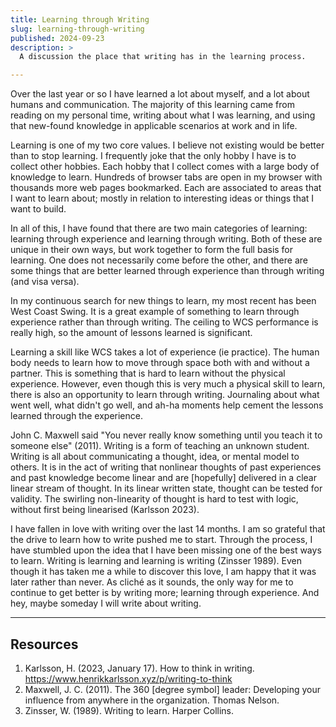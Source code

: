 ```yaml
---
title: Learning through Writing
slug: learning-through-writing
published: 2024-09-23
description: >
  A discussion the place that writing has in the learning process.

---
```


Over the last year or so I have learned a lot about myself, and a lot about humans and
communication. The majority of this learning came from reading on my personal time, writing about
what I was learning, and using that new-found knowledge in applicable scenarios at work and in life.

Learning is one of my two core values. I believe not existing would be better than to stop learning.
I frequently joke that the only hobby I have is to collect other hobbies. Each hobby that I collect
comes with a large body of knowledge to learn. Hundreds of browser tabs are open in my browser with
thousands more web pages bookmarked. Each are associated to areas that I want to learn about; mostly
in relation to interesting ideas or things that I want to build.

In all of this, I have found that there are two main categories of learning: learning through
experience and learning through writing. Both of these are unique in their own ways, but work
together to form the full basis for learning. One does not necessarily come before the other, and
there are some things that are better learned through experience than through writing (and visa
versa).

In my continuous search for new things to learn, my most recent has been West Coast Swing. It is a
great example of something to learn through experience rather than through writing. The ceiling to
WCS performance is really high, so the amount of lessons learned is significant. 

Learning a skill like WCS takes a lot of experience (ie practice). The human body needs to
learn how to move through space both with and without a partner. This is something that is hard to learn
without the physical experience. However, even though this is very much a physical skill to learn,
there is also an opportunity to learn through writing. Journaling about what went well, what didn't
go well, and ah-ha moments help cement the lessons learned through the experience.

John C. Maxwell said "You never really know something until you teach it to someone else" (2011).
Writing is a form of teaching an unknown student. Writing is all about communicating a thought,
idea, or mental model to others. It is in the act of writing that nonlinear thoughts of past
experiences and past knowledge become linear and are [hopefully] delivered in a clear linear stream
of thought. In its linear written state, thought can be tested for validity. The swirling
non-linearity of thought is hard to test with logic, without first being linearised (Karlsson 2023).

I have fallen in love with writing over the last 14 months. I am so grateful that the drive to learn
how to write pushed me to start. Through the process, I have stumbled upon the idea that I have been
missing one of the best ways to learn. Writing is learning and learning is writing (Zinsser 1989).
Even though it has taken me a while to discover this love, I am happy that it was later rather than
never. As cliché as it sounds, the only way for me to continue to get better is by writing more;
learning through experience. And hey, maybe someday I will write about writing.


---

## Resources

1. Karlsson, H. (2023, January 17). How to think in writing. https://www.henrikkarlsson.xyz/p/writing-to-think
2. Maxwell, J. C. (2011). The 360 [degree symbol] leader: Developing your influence from anywhere in the organization. Thomas Nelson.
3. Zinsser, W. (1989). Writing to learn. Harper Collins.
